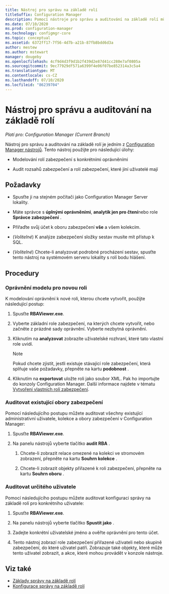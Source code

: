 ```yaml
---
title: Nástroj pro správu na základě rolí
titleSuffix: Configuration Manager
description: Pomocí nástroje pro správu a auditování na základě rolí můžete modelovat a auditovat role a obory zabezpečení v Configuration Manager.
ms.date: 07/10/2020
ms.prod: configuration-manager
ms.technology: configmgr-core
ms.topic: conceptual
ms.assetid: 6372ff17-7f56-4d7b-a21b-87fb8bdd6d3a
author: mestew
ms.author: mstewart
manager: dougeby
ms.openlocfilehash: 4cf9d4d3f9d1b2f439d2e87d41cc280e7af0805a
ms.sourcegitcommit: 9ec77929df571a6399f4e06f07be852314a3c5a4
ms.translationtype: MT
ms.contentlocale: cs-CZ
ms.lasthandoff: 07/10/2020
ms.locfileid: "86239704"
---
```

# <a name="role-based-administration-and-auditing-tool"></a>Nástroj pro správu a auditování na základě rolí

*Platí pro: Configuration Manager (Current Branch)*

Nástroj pro správu a auditování na základě rolí je jedním z [Configuration Manager nástrojů](tools.md). Tento nástroj použijte pro následující úlohy:

- Modelování rolí zabezpečení s konkrétními oprávněními  

- Audit rozsahů zabezpečení a rolí zabezpečení, které jiní uživatelé mají



## <a name="requirements"></a>Požadavky

- Spusťte ji na stejném počítači jako Configuration Manager Server lokality. 

- Máte správce s **úplnými oprávněními**, **analytik jen pro čtení**nebo role **Správce zabezpečení** .  

- Přiřaďte svůj účet k oboru zabezpečení **vše** a všem kolekcím.  

- (*Volitelné*) K analýze zabezpečení složky sestav musíte mít přístup k SQL.  

- (*Volitelné*) Chcete-li analyzovat podrobné procházení sestav, spusťte tento nástroj na systémovém serveru lokality s rolí bodu hlášení.



## <a name="procedures"></a>Procedury


### <a name="model-permissions-for-a-new-role"></a>Oprávnění modelu pro novou roli

K modelování oprávnění k nové roli, kterou chcete vytvořit, použijte následující postup: 

1. Spusťte **RBAViewer.exe**.  

2. Vyberte základní role zabezpečení, na kterých chcete vytvořit, nebo začněte z prázdné sady oprávnění. Vyberte nezbytná oprávnění.  

3. Kliknutím na **analyzovat** zobrazíte uživatelské rozhraní, které tato vlastní role uvidí.  

    > [!Note]  
    > Pokud chcete zjistit, jestli existuje stávající role zabezpečení, která splňuje vaše požadavky, přepněte na kartu **podobnost** .  

4. Kliknutím na **exportovat** uložte roli jako soubor XML. Pak ho importujte do konzoly Configuration Manager. Další informace najdete v tématu [Vytvoření vlastních rolí zabezpečení](../servers/deploy/configure/configure-role-based-administration.md#BKMK_CreateSecRole).


### <a name="audit-existing-security-scopes"></a>Auditovat existující obory zabezpečení

Pomocí následujícího postupu můžete auditovat všechny existující administrativní uživatele, kolekce a obory zabezpečení v Configuration Manager:

1. Spusťte **RBAViewer.exe**.  

2. Na panelu nástrojů vyberte tlačítko **audit RBA** .  

    1. Chcete-li zobrazit relace omezené na kolekci ve stromovém zobrazení, přepněte na kartu **Souhrn kolekce** .  

    2. Chcete-li zobrazit objekty přiřazené k roli zabezpečení, přepněte na kartu **Souhrn oboru** .  


### <a name="audit-a-specific-user"></a>Auditovat určitého uživatele

Pomocí následujícího postupu můžete auditovat konfiguraci správy na základě rolí pro konkrétního uživatele:

1. Spusťte **RBAViewer.exe**.  

2. Na panelu nástrojů vyberte tlačítko **Spustit jako** .  

3. Zadejte konkrétní uživatelské jméno a ověřte oprávnění pro tento účet.  

4. Tento nástroj zobrazí role zabezpečení přiřazené uživateli nebo skupině zabezpečení, do které uživatel patří. Zobrazuje také objekty, které může tento uživatel zobrazit, a akce, které mohou provádět v konzole nástroje.  



## <a name="see-also"></a>Viz také

- [Základy správy na základě rolí](../understand/fundamentals-of-role-based-administration.md)
- [Konfigurace správy na základě rolí](../servers/deploy/configure/configure-role-based-administration.md)
